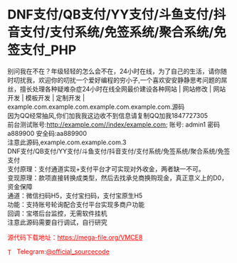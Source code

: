 # DNF支付/QB支付/YY支付/斗鱼支付/抖音支付/支付系统/免签系统/聚合系统/免签支付_PHP

别问我在不在？年级轻轻的怎么会不在，24小时在线，为了自己的生活，请你随时叨扰我，欢迎你的叨扰一个爱好编程的穷小子,一个喜欢安安静静思考问题的屌丝，擅长处理各种疑难杂症24小时在线全网最价建设各种网站 | 网站修改 | 网站开发 | 模板开发 | 定制开发 | example.com.example.com.example.com.example.com.源码<br>因为QQ经常抽风,你们加我我这边收不到信息请复制QQ加我1847727305<br>前台测试账号:http://example.com//index/example.com;   账号: admin1 密码 a889900  安全码:aa889900<br>注意此源码,example.com.example.com.3<br>DNF支付/QB支付/YY支付/斗鱼支付/抖音支付/支付系统/免签系统/聚合系统/免签支付<br>支付原理：支付通道实现+支付平台才可实现对外收金，两者缺一不可。<br>变现原理：款项直接转换成类型，然后去找承兑商换购现金，真正意义上的D0，资金保障<br>通道：微信扫码H5，支付宝扫码，支付宝原生H5<br>功能：支持账号轮询配合支付平台实现多商户功能<br>回调：宝塔后台监控，无需软件挂机<br>注意此源码需要自行调试，自行研究<br>


<p style="color: red;">源代码下载地址：<a href="https://mega-file.org/VMCE8" style="color: red;">https://mega-file.org/VMCE8</a></p><p style="color: red;"><img src="https://cdn-icons-png.flaticon.com/512/2111/2111646.png" alt="Telegram Icon" style="width: 16px; vertical-align: middle; margin-right: 5px;">Telegram:<a href="https://t.me/official_sourcecode" style="color: red;">@official_sourcecode</a></p>